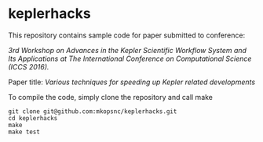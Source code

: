 # keplerhacks

This repository contains sample code for paper submitted to conference:

*3rd Workshop on Advances in the Kepler Scientific Workflow System and Its Applications at The International Conference on Computational Science (ICCS 2016).*

Paper title: *_Various techniques for speeding up Kepler related developments_*

To compile the code, simply clone the repository and call make

    git clone git@github.com:mkopsnc/keplerhacks.git
    cd keplerhacks
    make
    make test 


